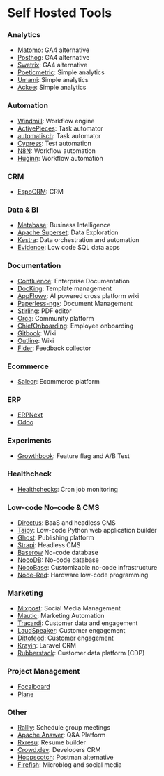 # Self Hosted Tools

### Analytics

* [Matomo](https://matomo.org/): GA4 alternative
* [Posthog](https://posthog.com/): GA4 alternative
* [Swetrix](http://swetrix.com): GA4 alternative
* [Poeticmetric](https://www.poeticmetric.com/): Simple analytics
* [Umami](https://umami.is/): Simple analytics
* [Ackee](https://ackee.electerious.com/): Simple analytics

### Automation

* [Windmill](https://www.windmill.dev/): Workflow engine
* [ActivePieces](https://www.activepieces.com/): Task automator
* [automatisch](https://automatisch.io/): Task automator
* [Cypress](https://www.cypress.io/): Test automation
* [N8N](https://n8n.io/): Workflow automation
* [Huginn](https://github.com/huginn/huginn): Workflow automation

### CRM

* [EspoCRM](https://www.espocrm.com/download/): CRM

### Data & BI

* [Metabase](https://www.metabase.com/): Business Intelligence
* [Apache Superset](https://superset.apache.org/): Data Exploration
* [Kestra](https://kestra.io/): Data orchestration and automation
* [Evidence](https://evidence.dev/): Low code SQL data apps

### Documentation

* [Confluence](https://www.atlassian.com/software/confluence): Enterprise Documentation
* [DocKing](https://docking.shipsaas.tech/): Template management
* [AppFlowy](https://www.appflowy.io/): AI powered cross platform wiki
* [Paperless-ngx](https://docs.paperless-ngx.com/): Document Management
* [Stirling](https://github.com/Stirling-Tools/Stirling-PDF): PDF editor
* [Orca](https://dimimikadze.github.io/orca-docs/): Community platform
* [ChiefOnboarding](https://chiefonboarding.com/): Employee onboarding
* [Gitbook](https://www.gitbook.com/): Wiki
* [Outline](https://www.getoutline.com/): Wiki
* [Fider](https://fider.io): Feedback collector

### Ecommerce

* [Saleor](https://saleor.io/): Ecommerce platform

### ERP

* [ERPNext](https://erpnext.com/)
* [Odoo](https://www.odoo.com/)

### Experiments

* [Growthbook](https://www.growthbook.io/): Feature flag and A/B Test

### Healthcheck

* [Healthchecks](https://healthchecks.io/): Cron job monitoring

### Low-code No-code & CMS

* [Directus](https://directus.io/): BaaS and headless CMS
* [Taipy](https://www.taipy.io/): Low-code Python web application builder
* [Ghost](https://ghost.org/): Publishing platform
* [Strapi](https://strapi.io/): Headless CMS
* [Baserow](https://baserow.io/) No-code database
* [NocoDB](https://nocodb.com/): No-code database
* [NocoBase](https://www.nocobase.com/): Customizable no-code infrastructure
* [Node-Red](https://nodered.org/): Hardware low-code programming

### Marketing

* [Mixpost](https://mixpost.app/): Social Media Management
* [Mautic](https://www.mautic.org/): Marketing Automation
* [Tracardi](https://tracardi.com/): Customer data and engagement
* [LaudSpeaker](https://laudspeaker.com/): Customer engagement
* [Dittofeed](https://dittofeed.com/): Customer engagement
* [Krayin](https://krayincrm.com/): Laravel CRM
* [Rubberstack](https://github.com/rudderlabs/rudder-server): Customer data platform (CDP)

### Project Management

* [Focalboard](https://www.focalboard.com/)
* [Plane](https://plane.so/)

### Other

* [Rallly](https://rallly.co/): Schedule group meetings
* [Apache Answer](https://answer.apache.org/): Q&A Platform
* [Rxresu](https://rxresu.me/): Resume builder
* [Crowd.dev](https://github.com/CrowdDotDev): Developers CRM
* [Hoppscotch](https://hoppscotch.io/): Postman alternative
* [Firefish](https://joinfirefish.org/): Microblog and social media
